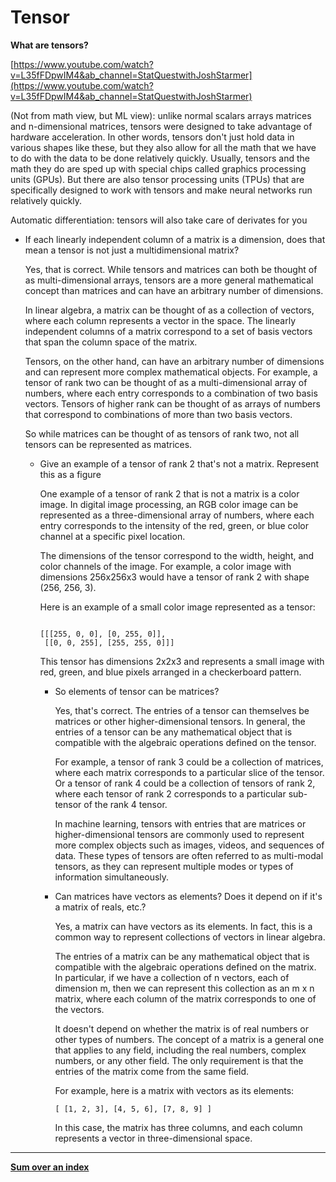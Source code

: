 # Tensor

**What are tensors?**

[https://www.youtube.com/watch?v=L35fFDpwIM4&ab_channel=StatQuestwithJoshStarmer](https://www.youtube.com/watch?v=L35fFDpwIM4&ab_channel=StatQuestwithJoshStarmer)

(Not from math view, but ML view): unlike normal scalars arrays matrices and n-dimensional matrices, tensors were designed to take advantage of hardware acceleration. In other words, tensors don't just hold data in various shapes like these, but they also allow for all the math that we have to do with the data to be done relatively quickly. Usually, tensors and the math they do are sped up with special chips called graphics processing units (GPUs). But there are also tensor processing units (TPUs) that are specifically designed to work with tensors and make neural networks run relatively quickly.

Automatic differentiation: tensors will also take care of derivates for you

- If each linearly independent column of a matrix is a dimension, does that mean a tensor is not just a multidimensional matrix?
    
    Yes, that is correct. While tensors and matrices can both be thought of as multi-dimensional arrays, tensors are a more general mathematical concept than matrices and can have an arbitrary number of dimensions.
    
    In linear algebra, a matrix can be thought of as a collection of vectors, where each column represents a vector in the space. The linearly independent columns of a matrix correspond to a set of basis vectors that span the column space of the matrix. 
    
    Tensors, on the other hand, can have an arbitrary number of dimensions and can represent more complex mathematical objects. For example, a tensor of rank two can be thought of as a multi-dimensional array of numbers, where each entry corresponds to a combination of two basis vectors. Tensors of higher rank can be thought of as arrays of numbers that correspond to combinations of more than two basis vectors.
    
    So while matrices can be thought of as tensors of rank two, not all tensors can be represented as matrices.
    
    - Give an example of a tensor of rank 2 that's not a matrix. Represent this as a figure
        
        One example of a tensor of rank 2 that is not a matrix is a color image. In digital image processing, an RGB color image can be represented as a three-dimensional array of numbers, where each entry corresponds to the intensity of the red, green, or blue color channel at a specific pixel location.
        
        The dimensions of the tensor correspond to the width, height, and color channels of the image. For example, a color image with dimensions 256x256x3 would have a tensor of rank 2 with shape (256, 256, 3).
        
        Here is an example of a small color image represented as a tensor:
        
        ```
        
        [[[255, 0, 0], [0, 255, 0]],
         [[0, 0, 255], [255, 255, 0]]]
        ```
        
        This tensor has dimensions 2x2x3 and represents a small image with red, green, and blue pixels arranged in a checkerboard pattern.
        
        - So elements of tensor can be matrices?
            
            Yes, that's correct. The entries of a tensor can themselves be matrices or other higher-dimensional tensors. In general, the entries of a tensor can be any mathematical object that is compatible with the algebraic operations defined on the tensor.
            
            For example, a tensor of rank 3 could be a collection of matrices, where each matrix corresponds to a particular slice of the tensor. Or a tensor of rank 4 could be a collection of tensors of rank 2, where each tensor of rank 2 corresponds to a particular sub-tensor of the rank 4 tensor.
            
            In machine learning, tensors with entries that are matrices or higher-dimensional tensors are commonly used to represent more complex objects such as images, videos, and sequences of data. These types of tensors are often referred to as multi-modal tensors, as they can represent multiple modes or types of information simultaneously.
            
        - Can matrices have vectors as elements? Does it depend on if it's a matrix of reals, etc.?
            
            Yes, a matrix can have vectors as its elements. In fact, this is a common way to represent collections of vectors in linear algebra.
            
            The entries of a matrix can be any mathematical object that is compatible with the algebraic operations defined on the matrix. In particular, if we have a collection of n vectors, each of dimension m, then we can represent this collection as an m x n matrix, where each column of the matrix corresponds to one of the vectors.
            
            It doesn't depend on whether the matrix is of real numbers or other types of numbers. The concept of a matrix is a general one that applies to any field, including the real numbers, complex numbers, or any other field. The only requirement is that the entries of the matrix come from the same field.
            
            For example, here is a matrix with vectors as its elements:
            
            ```
            [ [1, 2, 3], [4, 5, 6], [7, 8, 9] ]
            ```
            
            In this case, the matrix has three columns, and each column represents a vector in three-dimensional space.
            
        

---

[**Sum over an index**](Tensor%205555c4af00994d9fb9a8b7e90d5b18de/Sum%20over%20an%20index%208e5f325c799447948ab6fc98514a56ea.md)